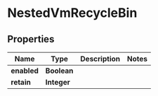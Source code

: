 

# NestedVmRecycleBin


## Properties

Name | Type | Description | Notes
------------ | ------------- | ------------- | -------------
**enabled** | **Boolean** |  | 
**retain** | **Integer** |  | 



